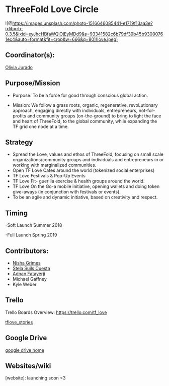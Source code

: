 
# ThreeFold Love Circle

![@https://images.unsplash.com/photo-1516646085441-e1719f13aa3e?ixlib=rb-0.3.5&ixid=eyJhcHBfaWQiOjEyMDd9&s=93341582c6b79df39b45b93000761ec4&auto=format&fit=crop&w=666&q=80](love.jpeg)


## Coordinator(s): 

[Olivia Jurado](/contributors/mazraa/Olivia_Jurado.md)

## Purpose/Mission

- Purpose:  To be a force for good through conscious global action. 

- Mission:  We follow a grass roots, organic, regenerative, revoLutionary approach, engaging directly with individuals, entrepreneurs, not-for-profits and community groups (on-the-ground) to bring to light the face and heart of ThreeFold, to the global community, while expanding the TF grid one node at a time.


## Strategy

- Spread the Love, values and ethos of ThreeFold, focusing on small scale organizations/community groups and individuals and entrepreneurs in or working with marginalized communities. 
- Open TF Love Cafes around the world (tokenized social enterprises)
- TF Love Festivals & Pop-Up Events
- TF Love Fit- guerilla exercise & health groups around the world.
- TF Love On the Go-a mobile initiative, opening wallets and doing token give-aways (in conjunction with festivals or events). 
- To be an agile and dynamic initiative, based on creativity and respect.

## Timing

-Soft Launch Summer 2018

-Full Launch Spring 2019

## Contributors: 

- [Nisha Grimes](/contributors/mazraa/Nisha_Grimes.md)
- [Stela Suils Cuesta](/contributors/tftech/Stela_Suils_Cuesta.md)
- [Adnan Fatayerji](/contributors/mazraa/Adnan_Fatayerji.md)
- Michael Gaffney
- Kyle Weber


## Trello

Trello Boards Overview: https://trello.com/tf_love

[tflove_stories](https://trello.com/b/yEz1Eobm/tflovestories)


## Google Drive

[google drive home](https://drive.google.com/drive/u/4/folders/1be12Wk_T7FHlQV2mCBQBe9e0W8nE-j3Y)


## Websites/wiki

[wiki]:(https://threefoldfoundation.github.io/info_foundation/#/circles/foundation/love/love)
[website]: launching soon <3
